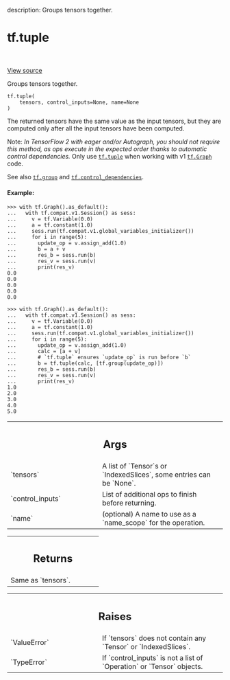 description: Groups tensors together.

<div itemscope itemtype="http://developers.google.com/ReferenceObject">
<meta itemprop="name" content="tf.tuple" />
<meta itemprop="path" content="Stable" />
</div>

# tf.tuple

<!-- Insert buttons and diff -->

<table class="tfo-notebook-buttons tfo-api nocontent" align="left">

</table>

<a target="_blank" class="external" href="/code/stable/tensorflow/python/ops/control_flow_ops.py">View source</a>



Groups tensors together.


<pre class="devsite-click-to-copy prettyprint lang-py tfo-signature-link">
<code>tf.tuple(
    tensors, control_inputs=None, name=None
)
</code></pre>



<!-- Placeholder for "Used in" -->

The returned tensors have the same value as the input tensors, but they
are computed only after all the input tensors have been computed.

Note: *In TensorFlow 2 with eager and/or Autograph, you should not require
this method, as ops execute in the expected order thanks to automatic control
dependencies.* Only use <a href="../tf/tuple.md"><code>tf.tuple</code></a> when working with v1 <a href="../tf/Graph.md"><code>tf.Graph</code></a> code.

See also <a href="../tf/group.md"><code>tf.group</code></a> and <a href="../tf/control_dependencies.md"><code>tf.control_dependencies</code></a>.

#### Example:


```
>>> with tf.Graph().as_default():
...   with tf.compat.v1.Session() as sess:
...     v = tf.Variable(0.0)
...     a = tf.constant(1.0)
...     sess.run(tf.compat.v1.global_variables_initializer())
...     for i in range(5):
...       update_op = v.assign_add(1.0)
...       b = a + v
...       res_b = sess.run(b)
...       res_v = sess.run(v)
...       print(res_v)
0.0
0.0
0.0
0.0
0.0
```

```
>>> with tf.Graph().as_default():
...   with tf.compat.v1.Session() as sess:
...     v = tf.Variable(0.0)
...     a = tf.constant(1.0)
...     sess.run(tf.compat.v1.global_variables_initializer())
...     for i in range(5):
...       update_op = v.assign_add(1.0)
...       calc = [a + v]
...       # `tf.tuple` ensures `update_op` is run before `b`
...       b = tf.tuple(calc, [tf.group(update_op)])
...       res_b = sess.run(b)
...       res_v = sess.run(v)
...       print(res_v)
1.0
2.0
3.0
4.0
5.0
```


<!-- Tabular view -->
 <table class="responsive fixed orange">
<colgroup><col width="214px"><col></colgroup>
<tr><th colspan="2"><h2 class="add-link">Args</h2></th></tr>

<tr>
<td>
`tensors`<a id="tensors"></a>
</td>
<td>
A list of `Tensor`s or `IndexedSlices`, some entries can be `None`.
</td>
</tr><tr>
<td>
`control_inputs`<a id="control_inputs"></a>
</td>
<td>
List of additional ops to finish before returning.
</td>
</tr><tr>
<td>
`name`<a id="name"></a>
</td>
<td>
(optional) A name to use as a `name_scope` for the operation.
</td>
</tr>
</table>



<!-- Tabular view -->
 <table class="responsive fixed orange">
<colgroup><col width="214px"><col></colgroup>
<tr><th colspan="2"><h2 class="add-link">Returns</h2></th></tr>
<tr class="alt">
<td colspan="2">
Same as `tensors`.
</td>
</tr>

</table>



<!-- Tabular view -->
 <table class="responsive fixed orange">
<colgroup><col width="214px"><col></colgroup>
<tr><th colspan="2"><h2 class="add-link">Raises</h2></th></tr>

<tr>
<td>
`ValueError`<a id="ValueError"></a>
</td>
<td>
If `tensors` does not contain any `Tensor` or `IndexedSlices`.
</td>
</tr><tr>
<td>
`TypeError`<a id="TypeError"></a>
</td>
<td>
If `control_inputs` is not a list of `Operation` or `Tensor`
objects.
</td>
</tr>
</table>

